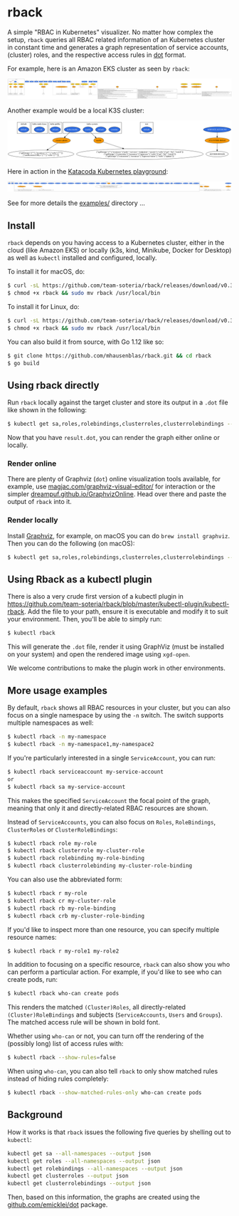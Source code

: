 # rback

A simple "RBAC in Kubernetes" visualizer. No matter how complex the setup, `rback` queries all RBAC related information of an Kubernetes cluster in constant time and generates a graph representation of service accounts, (cluster) roles, and the respective access rules in [dot](https://www.graphviz.org/doc/info/lang.html) format.

For example, here is an Amazon EKS cluster as seen by `rback`:

![EKS cluster](examples/eks.dot.png)

Another example would be a local K3S cluster:

![K3S cluster](examples/k3s.dot.png)

Here in action in the [Katacoda Kubernetes playground](https://www.katacoda.com/courses/kubernetes/playground):

![Katacoda](examples/katacoda.dot.png)

See for more details the [examples/](examples/) directory …

## Install

`rback` depends on you having access to a Kubernetes cluster, either in the cloud (like Amazon EKS)
or locally (k3s, kind, Minikube, Docker for Desktop) as well as  `kubectl` installed and configured, locally.


To install it for macOS, do:

```sh
$ curl -sL https://github.com/team-soteria/rback/releases/download/v0.3.0/macos_rback -o rback
$ chmod +x rback && sudo mv rback /usr/local/bin
```

To install it for Linux, do:

```sh
$ curl -sL https://github.com/team-soteria/rback/releases/download/v0.3.0/linux_rback -o rback
$ chmod +x rback && sudo mv rback /usr/local/bin
```


You can also build it from source, with Go 1.12 like so:

```sh
$ git clone https://github.com/mhausenblas/rback.git && cd rback
$ go build
```

## Using rback directly

Run `rback` locally against the target cluster and store its output in a `.dot` file like shown in the following:

```sh
$ kubectl get sa,roles,rolebindings,clusterroles,clusterrolebindings --all-namespaces -o json | rback > result.dot
```

Now that you have `result.dot`, you can render the graph either online or locally.

### Render online

There are plenty of Graphviz (`dot`) online visualization tools available, for example, use [magjac.com/graphviz-visual-editor/](http://magjac.com/graphviz-visual-editor/) for interaction or the simpler [dreampuf.github.io/GraphvizOnline](https://dreampuf.github.io/GraphvizOnline/). Head over there and paste the output of `rback` into it.

### Render locally

Install [Graphviz](https://www.graphviz.org/), for example, on macOS you can do `brew install graphviz`. Then you can do the following (on macOS):

```sh
$ kubectl get sa,roles,rolebindings,clusterroles,clusterrolebindings --all-namespaces -o json | rback | dot -Tpng  > /tmp/rback.png && open /tmp/rback.png
```


## Using Rback as a kubectl plugin

There is also a very crude first version of a kubectl plugin in https://github.com/team-soteria/rback/blob/master/kubectl-plugin/kubectl-rback. Add the file to your path, ensure it is executable and modify it to suit your environment. Then, you'll be able to simply run:
```sh
$ kubectl rback
```
This will generate the `.dot` file, render it using GraphViz (must be installed on your system) and open the rendered image using `xgd-open`. 

We welcome contributions to make the plugin work in other environments.

## More usage examples

By default, `rback` shows all RBAC resources in your cluster, but you can also focus on a single namespace by using the `-n` switch. The switch supports multiple namespaces as well:
```sh
$ kubectl rback -n my-namespace
$ kubectl rback -n my-namespace1,my-namespace2
```

If you're particularly interested in a single `ServiceAccount`, you can run:
```sh
$ kubectl rback serviceaccount my-service-account
or
$ kubectl rback sa my-service-account
```
This makes the specified `ServiceAccount` the focal point of the graph, meaning that only it and directly-related RBAC resources are shown. 

Instead of `ServiceAccounts`, you can also focus on `Roles`, `RoleBindings`, `ClusterRoles` or `ClusterRoleBindings`:
```sh
$ kubectl rback role my-role
$ kubectl rback clusterrole my-cluster-role
$ kubectl rback rolebinding my-role-binding
$ kubectl rback clusterrolebinding my-cluster-role-binding
```
You can also use the abbreviated form:
```sh
$ kubectl rback r my-role
$ kubectl rback cr my-cluster-role
$ kubectl rback rb my-role-binding
$ kubectl rback crb my-cluster-role-binding
```

If you'd like to inspect more than one resource, you can specify multiple resource names:
```sh
$ kubectl rback r my-role1 my-role2
```

In addition to focusing on a specific resource, `rback` can also show you who can perform a particular action. For example, if you'd like to see who can create pods, run:
```sh
$ kubectl rback who-can create pods
```
This renders the matched `(Cluster)Roles`, all directly-related `(Cluster)RoleBindings` and subjects (`ServiceAccounts`, `Users` and `Groups`). The matched access rule will be shown in bold font. 

Whether using `who-can` or not, you can turn off the rendering of the (possibly long) list of access rules with:
```sh
$ kubectl rback --show-rules=false
```

When using `who-can`, you can also tell `rback` to only show matched rules instead of hiding rules completely:
```sh
$ kubectl rback --show-matched-rules-only who-can create pods
```

## Background

How it works is that `rback` issues the following five queries by shelling out to `kubectl`:

```sh
kubectl get sa --all-namespaces --output json
kubectl get roles --all-namespaces --output json
kubectl get rolebindings --all-namespaces --output json
kubectl get clusterroles --output json
kubectl get clusterrolebindings --output json
```

Then, based on this information, the graphs are created using the [github.com/emicklei/dot](https://github.com/emicklei/dot) package.
